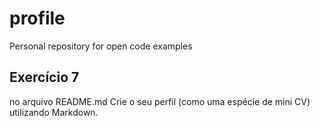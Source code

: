 # profile
Personal repository for open code examples



## Exercício 7
no arquivo README.md Crie o seu perfil (como uma espécie de mini CV) utilizando Markdown.

